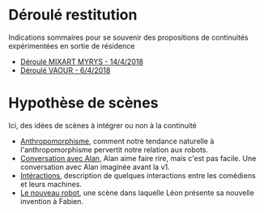 Déroulé restitution
======
Indications sommaires pour se souvenir des propositions de continuités expérimentées en sortie de résidence

- [Déroulé MIXART MYRYS - 14/4/2018](deroule_mixart.md)
- [Déroulé VAOUR - 6/4/2018](deroule_vaour.md)

Hypothèse de scènes
======

Ici, des idées de scènes à intégrer ou non à la continuité

- [Anthropomorphisme](anthropomorphisme.md), comment notre tendance naturelle à l'anthropomorphisme pervertit notre relation aux robots.
- [Conversation avec Alan](conversation-avec-alan.md), Alan aime faire rire, mais c'est pas facile. Une conversation avec Alan imaginée avant la v1.
- [Intéractions](interactions.md), description de quelques interactions entre les comédiens et leurs machines.
- [Le nouveau robot](le-nouveau-robot.md), une scène dans laquelle Léon présente sa nouvelle invention à Fabien.
